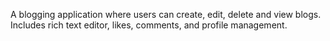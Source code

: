 A blogging application where users can create, edit, delete and view blogs. Includes rich text editor, likes, comments,
and profile management.
